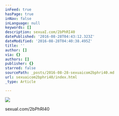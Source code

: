 ```yaml
---
inFeed: true
hasPage: true
inNav: false
inLanguage: null
keywords: []
description: sexuaI.com/2bPhRI40
datePublished: '2016-08-28T04:43:12.323Z'
dateModified: '2016-08-28T04:40:38.495Z'
title: ''
author: []
via: {}
authors: []
publisher: {}
starred: false
sourcePath: _posts/2016-08-28-sexuaicom2bphri40.md
url: sexuaicom2bphri40/index.html
_type: Article

---
```

![](https://the-grid-user-content.s3-us-west-2.amazonaws.com/190d2f7d-feeb-4af5-8303-faa561e2c738.jpg)

sexuaI.com/2bPhRI40